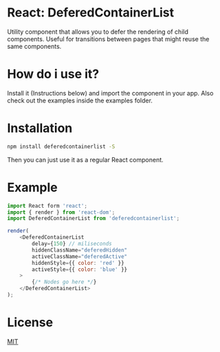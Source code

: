 # React: DeferedContainerList

Utility component that allows you to defer the rendering of child components. Useful for transitions between pages that might reuse the same components.

# How do i use it?

Install it (Instructions below) and import the component in your app. Also check out the examples inside the examples folder.

# Installation
```bash
npm install deferedcontainerlist -S
```
Then you can just use it as a regular React component.


# Example
```js
import React form 'react';
import { render } from 'react-dom';
import DeferedContainerList from 'deferedcontainerlist';

render(
    <DeferedContainerList
        delay={150} // miliseconds
        hiddenClassName="deferedHidden"
        activeClassName="deferedActive"
        hiddenStyle={{ color: 'red' }}
        activeStyle={{ color: 'blue' }}
    >
        {/* Nodes go here */}
    </DeferedContainerList>
);
```

# License
[MIT](https://github.com/KCreate/DeferedContainerList/blob/master/LICENSE)
